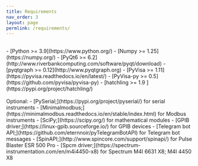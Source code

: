 ```yaml
---
title: Requirements
nav_order: 3
layout: page
permlink: /requirements/
---
```

<br/>
- [Python >= 3.9](https://www.python.org/)
- [Numpy >= 1.25](https://numpy.org/)
- [PyQt6 >= 6.2](http://www.riverbankcomputing.com/software/pyqt/download)
- [pyqtgraph >= 0.12](http://www.pyqtgraph.org)
- [PyVisa >= 1.11](https://pyvisa.readthedocs.io/en/latest/)
- [PyVisa-py >= 0.5](https://github.com/pyvisa/pyvisa-py)
- [hatchling >= 1.9 ](https://pypi.org/project/hatchling/)<br/>
<br/>
Optional:
- [PySerial;](https://pypi.org/project/pyserial/) for serial instruments
- [Minimalmodbus;](https://minimalmodbus.readthedocs.io/en/stable/index.html) for Modbus instruments
- [SciPy;](https://scipy.org/) for mathematical modules
- [GPIB driver;](https://linux-gpib.sourceforge.io/) for GPIB devices
- [Telegram bot API;](https://github.com/eternnoir/pyTelegramBotAPI) for Telegram bot messages
- [SpinAPI;](http://www.spincore.com/support/spinapi/) for Pulse Blaster ESR 500 Pro
- [Spcm driver;](https://spectrum-instrumentation.com/en/m4i4450-x8) for Spectrum M4I 6631 X8; M4I 4450 X8


